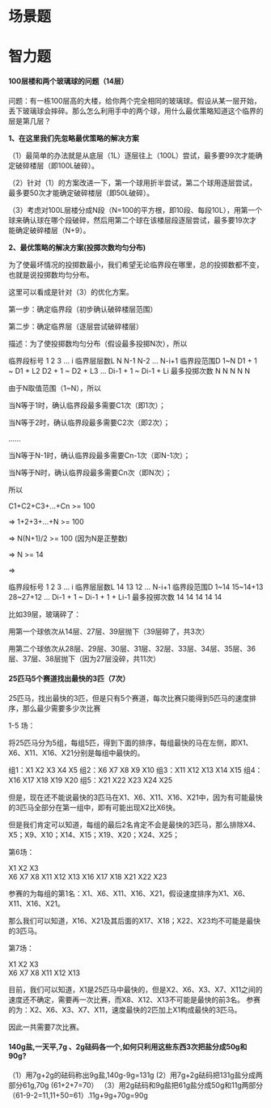 # 场景题

# 智力题

#### 100层楼和两个玻璃球的问题（14层）

问题：有一栋100层高的大楼，给你两个完全相同的玻璃球。假设从某一层开始，丢下玻璃球会摔碎。那么怎么利用手中的两个球，用什么最优策略知道这个临界的层是第几层？

**1、在这里我们先忽略最优策略的解决方案**

（1）最简单的办法就是从底层（1L）逐层往上（100L）尝试，最多要99次才能确定破碎楼层（即100L破碎）。

（2）针对（1）的方案改进一下，第一个球用折半尝试，第二个球用逐层尝试，最多要50次才能确定破碎楼层（即50L破碎）。

（3）考虑对100L层楼分成N段（N=100的平方根，即10段、每段10L），用第一个球来确认球在哪个段破碎，然后用第二个球在该楼层段逐层尝试，最多要19次才能确定破碎楼层（N+9）。

**2、最优策略的解决方案(投掷次数均匀分布)**

为了使最坏情况的投掷数最小，我们希望无论临界段在哪里，总的投掷数都不变，也就是说投掷数均匀分布。

这里可以看成是针对（3）的优化方案。

第一步：确定临界段（初步确认破碎楼层范围）

第二步：确定临界层（逐层尝试破碎楼层）

描述：为了使投掷数均匀分布（假设最多投掷N次），所以

临界段标号	1	2	3	...	i
临界层层数L	N	N-1	N-2	...	N-i+1
临界段范围D	1~N	D1 + 1 ~  D1 + L2	D2 + 1 ~  D2 + L3	...	Di-1 + 1 ~ Di-1 + Li
最多投掷次数	N	N	N	N	N


由于N取值范围（1~N），所以

当N等于1时，确认临界段最多需要C1次（即1次）；

当N等于2时，确认临界段最多需要C2次（即2次）；

......

当N等于N-1时，确认临界段最多需要Cn-1次（即N-1次）；

当N等于N时，确认临界段最多需要Cn次（即N次）；

所以

C1+C2+C3+...+Cn >= 100

=>  1+2+3+...+N >= 100

=>  N(N+1)/2 >= 100 (因为N是正整数)

=> N >= 14

=>  

临界段标号	1	2	3	...	i
临界层层数L	14	13	12	...	N-i+1
临界段范围D	1~14	15~14+13	28~27+12	...	Di-1 + 1 ~ Di-1 + 1 + Li-1
最多投掷次数	14	14	14	14	14

比如39层，玻璃碎了：

用第一个球依次从14层、27层、39层抛下（39层碎了，共3次）

用第二个球依次从28层、29层、30层、31层、32层、33层、34层、35层、36层、37层、38层抛下（因为27层没碎，共11次）

#### 25匹马5个赛道找出最快的3匹（7次）

25匹马，找出最快的3匹，但是只有5个赛道，每次比赛只能得到5匹马的速度排序，那么最少需要多少次比赛

1-5 场：

将25匹马分为5组，每组5匹，得到下面的排序，每组最快的马在左侧，即X1、X6、X11、X16、X21分别是每组中最快的。

组1：X1  X2  X3  X4  X5 
组2：X6  X7  X8  X9  X10 
组3：X11 X12 X13 X14 X15 
组4：X16 X17 X18 X19 X20 
组5：X21 X22 X23 X24 X25 

但是，现在还不能说最快的3匹马在X1、X6、X11、X16、X21中，因为有可能最快的3匹马全部分在第一组中，即有可能出现X2比X6快。

但是我们肯定可以知道，每组的最后2名肯定不会是最快的3匹马，那么排除X4、X5；X9、X10；X14、X15；X19、X20；X24、X25；

第6场：

X1  X2  X3  
X6  X7  X8 
X11 X12 X13 
X16 X17 X18 
X21 X22 X23 

参赛的为每组的第1名：X1、X6、X11、X16、X21，假设速度排序为X1、X6、X11、X16、X21。

那么我们可以知道，X16、X21及其后面的X17、X18；X22、X23均不可能是最快的3匹马。

第7场：

X1  X2  X3  
X6  X7  X8 
X11 X12 X13 


目前，我们可以知道，X1是25匹马中最快的，但是X2、X6、X3、X7、X11之间的速度还不确定，需要再一次比赛，而X8、X12、X13不可能是最快的前3名。
参赛的为：X2、X6、X3、X7、X11，速度最快的2匹加上X1构成最快的3匹马。

因此一共需要7次比赛。

#### 140g盐,一天平,7g 、2g砝码各一个,如何只利用这些东西3次把盐分成50g和90g?

（1）用7g+2g的砝码称出9g盐,140g-9g=131g
   (2）用7g+2g砝码把131g盐分成两部分61g,70g (61+2+7=70）
（3）用2g砝码和9g盐把61g盐分成50g和11g两部分（61-9-2=11,11+50=61）.11g+9g+70g=90g